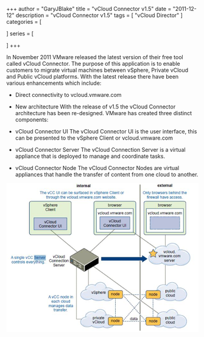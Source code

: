 +++
author = "GaryJBlake"
title = "vCloud Connector v1.5"
date = "2011-12-12"
description = "vCloud Connector v1.5"
tags = [
    "vCloud Director"
]
categories = [
    
]
series = [

]
+++

 In November 2011 VMware released the latest version of their free tool called vCloud Connector. The purpose of this application is to enable customers to migrate virtual machines between vSphere, Private vCloud and Public vCloud platforms. With the latest release there have been various enhancements which include:

- Direct connectivity to vcloud.vmware.com
- New architecture
With the release of v1.5 the vCloud Connector architecture has been re-designed. VMware has created three distinct components:
- vCloud Connector UI
The vCloud Connector UI is the user interface, this can be presented to the vSphere Client  or vcloud.vmware.com

- vCloud Connector Server
The vCloud Connection Server is a virtual appliance that is deployed to manage and coordinate tasks.

- vCloud Connector Node
The vCloud Connector Nodes are virtual appliances that handle the transfer of content from one cloud to another.

![](/archive/2011/vCloud-Connector-Architecture.png)